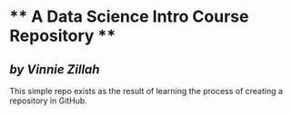 ** A Data Science Intro Course Repository **
==============

*by Vinnie Zillah*
--------------
This simple repo exists as the result of learning the process of creating a repository in GitHub.